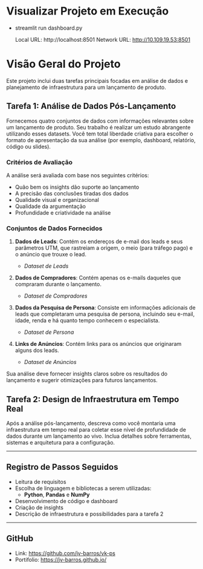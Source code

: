 # Visualizar Projeto em Execução 

- streamlit run dashboard.py

  Local URL: http://localhost:8501
  Network URL: http://10.109.19.53:8501

# Visão Geral do Projeto

Este projeto inclui duas tarefas principais focadas em análise de dados e planejamento de infraestrutura para um lançamento de produto.

## Tarefa 1: Análise de Dados Pós-Lançamento

Fornecemos quatro conjuntos de dados com informações relevantes sobre um lançamento de produto. Seu trabalho é realizar um estudo abrangente utilizando esses datasets. Você tem total liberdade criativa para escolher o formato de apresentação da sua análise (por exemplo, dashboard, relatório, código ou slides).

### Critérios de Avaliação

A análise será avaliada com base nos seguintes critérios:

- Quão bem os insights dão suporte ao lançamento
- A precisão das conclusões tiradas dos dados
- Qualidade visual e organizacional
- Qualidade da argumentação
- Profundidade e criatividade na análise

### Conjuntos de Dados Fornecidos

1. **Dados de Leads**: Contém os endereços de e-mail dos leads e seus parâmetros UTM, que rastreiam a origem, o meio (para tráfego pago) e o anúncio que trouxe o lead.
    - *Dataset de Leads*

2. **Dados de Compradores**: Contém apenas os e-mails daqueles que compraram durante o lançamento.
    - *Dataset de Compradores*

3. **Dados da Pesquisa de Persona**: Consiste em informações adicionais de leads que completaram uma pesquisa de persona, incluindo seu e-mail, idade, renda e há quanto tempo conhecem o especialista.
    - *Dataset de Persona*

4. **Links de Anúncios**: Contém links para os anúncios que originaram alguns dos leads.
    - *Dataset de Anúncios*

Sua análise deve fornecer insights claros sobre os resultados do lançamento e sugerir otimizações para futuros lançamentos. 

## Tarefa 2: Design de Infraestrutura em Tempo Real

Após a análise pós-lançamento, descreva como você montaria uma infraestrutura em tempo real para coletar esse nível de profundidade de dados durante um lançamento ao vivo. Inclua detalhes sobre ferramentas, sistemas e arquitetura para a configuração.

--- 

## Registro de Passos Seguidos

- Leitura de requisitos
- Escolha de linguagem e bibliotecas a serem utilizadas:
    - **Python**, **Pandas** e **NumPy**
- Desenvolvimento de código e dashboard
- Criação de insights
- Descrição de infraestrutura e possibilidades para a tarefa 2 

--- 

## GitHub

- Link: https://github.com/jv-barros/vk-ps
- Portifolio: https://jv-barros.github.io/
